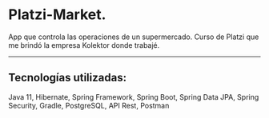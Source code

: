 # Platzi-Market. 
App que controla las operaciones de un supermercado.
Curso de Platzi que me brindó la empresa Kolektor donde trabajé. 
___
## Tecnologías utilizadas:
Java 11, Hibernate, Spring Framework, Spring Boot, Spring Data JPA, Spring Security, Gradle, PostgreSQL, API Rest, Postman
